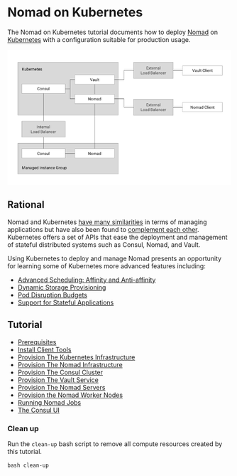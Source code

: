 # Nomad on Kubernetes

The Nomad on Kubernetes tutorial documents how to deploy [Nomad](https://www.nomadproject.io/) on [Kubernetes](https://kubernetes.io/) with a configuration suitable for production usage.

![Nomad on Kubernetes](images/nomad-on-kubernetes.png)

## Rational

Nomad and Kubernetes [have many similarities](https://www.nomadproject.io/intro/vs/kubernetes.html) in terms of managing applications but have also been found to [complement each other](https://stackshare.io/circleci/how-circleci-processes-4-5-million-builds-per-month). Kubernetes offers a set of APIs that ease the deployment and management of stateful distributed systems such as Consul, Nomad, and Vault.

Using Kubernetes to deploy and manage Nomad presents an opportunity for learning some of Kubernetes more advanced features including:

* [Advanced Scheduling: Affinity and Anti-affinity](https://kubernetes.io/docs/concepts/configuration/assign-pod-node/)
* [Dynamic Storage Provisioning](https://kubernetes.io/docs/concepts/storage/persistent-volumes/#dynamic)
* [Pod Disruption Budgets](https://kubernetes.io/docs/concepts/workloads/pods/disruptions/)
* [Support for Stateful Applications](https://kubernetes.io/docs/concepts/workloads/controllers/statefulset/)

## Tutorial

* [Prerequisites](docs/01-prerequisites.md)
* [Install Client Tools](docs/02-client-tools.md)
* [Provision The Kubernetes Infrastructure](docs/03-kubernetes-infrastructure.md)
* [Provision The Nomad Infrastructure](docs/04-nomad-infrastructure.md)
* [Provision The Consul Cluster](docs/05-consul.md)
* [Provision The Vault Service](docs/06-vault.md)
* [Provision The Nomad Servers](docs/07-nomad.md)
* [Provision the Nomad Worker Nodes](docs/08-nomad-worker-nodes.md)
* [Running Nomad Jobs](docs/09-nomad-jobs.md)
* [The Consul UI](docs/10-consul-ui.md)

### Clean up

Run the `clean-up` bash script to remove all compute resources created by this tutorial.

```
bash clean-up
```
